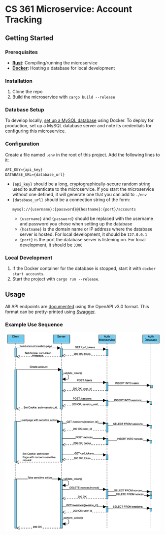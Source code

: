 # CS 361 Microservice: Account Tracking

## Getting Started
### Prerequisites
- **[Rust](https://www.rust-lang.org/tools/install):** Compiling/running the microservice
- **[Docker](https://docs.docker.com/engine/install/):** Hosting a database for local 
    development

### Installation
1. Clone the repo
1. Build the microservice with `cargo build --release`

### Database Setup
To develop locally, [set up a MySQL database](/docs/docker.md) using Docker. To deploy for
production, set up a MySQL database server and note its credentials for configuring this 
microservice.

### Configuration
Create a file named `.env` in the root of this project. Add the following lines to it:
```env
API_KEY={api_key}
DATABASE_URL={database_url}
```
- `{api_key}` should be a long, cryptographically-secure random string used to 
    authenticate to the microservice. If you start the microservice without one defined, 
        it will generate one that you can add to `./env`
- `{database_url}` should be a connection string of the form: 
    ```
    mysql://{username}:{password}@{hostname}:{port}/accounts
    ```
    - `{username}` and `{password}` should be replaced with the username and password you 
        chose when setting up the database
    - `{hostname}` is the domain name or IP address where the database server is hosted. 
        For local development, it should be `127.0.0.1`
    - `{port}` is the port the database server is listening on. For local development, it 
        should be `3306`

### Local Development
1. If the Docker container for the database is stopped, start it with 
    `docker start accounts`.
1. Start the project with `cargo run --release`.

## Usage
All API endpoints are [documented](/docs/api_schema.yaml) using the OpenAPI v3.0 format. 
This format can be pretty-printed using [Swagger](https://editor.swagger.io).

### Example Use Sequence
![Sequence diagram showing account creation and session validation](/docs/example_sequence.png)

